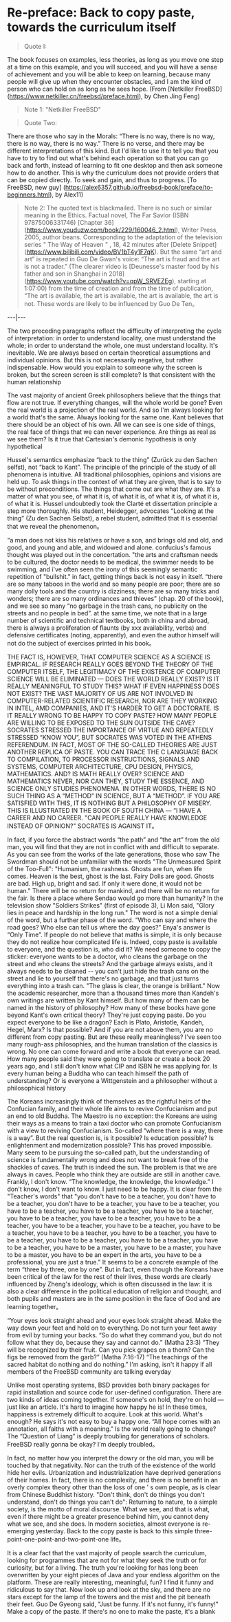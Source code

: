 # Re-preface: Back to copy paste, towards the curriculum itself

> Quote I:
>
The book focuses on examples, less theories, as long as you move one step at a time on this example, and you will succeed, and you will have a sense of achievement and you will be able to keep on learning, because many people will give up when they encounter obstacles, and I am the kind of person who can hold on as long as he sees hope. (From [Netkiller FreeBSD] (https://www.netkiller.cn/freebsd/preface.html), by Chen Jing Feng)
>
> Note 1: "Netkiller FreeBSD"

> Quote Two:
>
There are those who say in the Morals: “There is no way, there is no way, there is no way, there is no way.” There is no verse, and there may be different interpretations of this kind. But I'd like to use it to tell you that you have to try to find out what's behind each operation so that you can go back and forth, instead of learning to fit one desktop and then ask someone how to do another. This is why the curriculum does not provide orders that can be copied directly. To seek and gain, and thus to progress. [To FreeBSD, new guy] (https://alex6357.github.io/freebsd-book/preface/to-beginners.html), by Alex11)
>
> Note 2: The quoted text is blackmailed. There is no such or similar meaning in the Ethics. Factual novel, The Far Savior (ISBN 97875006331746) [Chapter 36] (https://www.youduzw.com/book/229/160046_2.html), Writer Press, 2005, author beans. Corresponding to the adaptation of the television series " The Way of Heaven " , 18, 42 minutes after [Delete Snippet] (https://www.bilibili.com/video/BV1bT4y1F7qK). But the same “art and art” is repeated in Guo De Gwan's voice: “The art is fraud and the art is not a trader.” (The clearer video is [Deunesse's master food by his father and son in Shanghai in 2018] (https://www.youtube.com/watch?v=qpW_SRVEZEg), starting at 1:07:00) from the time of creation and from the time of publication, “The art is available, the art is available, the art is available, the art is not. These words are likely to be influenced by Guo De Ten。


---|---

The two preceding paragraphs reflect the difficulty of interpreting the cycle of interpretation: in order to understand locality, one must understand the whole; in order to understand the whole, one must understand locality. It's inevitable. We are always based on certain theoretical assumptions and individual opinions. But this is not necessarily negative, but rather indispensable. How would you explain to someone why the screen is broken, but the screen screen is still complete? Is that consistent with the human relationship

The vast majority of ancient Greek philosophers believe that the things that flow are not true. If everything changes, will the whole world be gone? Even the real world is a projection of the real world. And so I'm always looking for a world that's the same. Always looking for the same one. Kant believes that there should be an object of his own. All we can see is one side of things, the real face of things that we can never experience. Are things as real as we see them? Is it true that Cartesian's demonic hypothesis is only hypothetical

Hussel's semantics emphasize “back to the thing” (Zurück zu den Sachen selfst), not “back to Kant”. The principle of the principle of the study of all phenomena is intuitive. All traditional philosophies, opinions and visions are held up. To ask things in the context of what they are given, that is to say to be without preconditions. The things that come out are what they are. It's a matter of what you see, of what it is, of what it is, of what it is, of what it is, of what it is. Hussel undoubtedly took the Clarté et dissertation principle a step more thoroughly. His student, Heidegger, advocates “Looking at the thing” (Zu den Sachen Selbst), a rebel student, admitted that it is essential that we reveal the phenomenon。

“a man does not kiss his relatives or have a son, and brings old and old, and good, and young and able, and widowed and alone. confucius's famous thought was played out in the concertation. "the arts and craftsman needs to be cultured, the doctor needs to be medical, the swimmer needs to be swimming, and i've often seen the irony of this seemingly semantic repetition of "bullshit." in fact, getting things back is not easy in itself. “there are so many taboos in the world and so many people are poor; there are so many dolly tools and the country is dizziness; there are so many tricks and wonders; there are so many ordinances and thieves” (chap. 20 of the book), and we see so many “no garbage in the trash cans, no publicity on the streets and no people in bed”. at the same time, we note that in a large number of scientific and technical textbooks, both in china and abroad, there is always a proliferation of flaunts (by xxx availability, verbs) and defensive certificates (noting, apparently), and even the author himself will not do the subject of exercises printed in his book。

THE FACT IS, HOWEVER, THAT COMPUTER SCIENCE AS A SCIENCE IS EMPIRICAL. IF RESEARCH REALLY GOES BEYOND THE THEORY OF THE COMPUTER ITSELF, THE LEGITIMACY OF THE EXISTENCE OF COMPUTER SCIENCE WILL BE ELIMINATED — DOES THE WORLD REALLY EXIST? IS IT REALLY MEANINGFUL TO STUDY THIS? WHAT IF EVEN HAPPINESS DOES NOT EXIST? THE VAST MAJORITY OF US ARE NOT INVOLVED IN COMPUTER-RELATED SCIENTIFIC RESEARCH, NOR ARE THEY WORKING IN INTEL, AMD COMPANIES, AND IT'S HARDER TO GET A DOCTORATE. IS IT REALLY WRONG TO BE HAPPY TO COPY PASTE? HOW MANY PEOPLE ARE WILLING TO BE EXPOSED TO THE SUN OUTSIDE THE CAVE? SOCRATES STRESSED THE IMPORTANCE OF VIRTUE AND REPEATEDLY STRESSED “KNOW YOU”, BUT SOCRATES WAS VOTED IN THE ATHENS REFERENDUM. IN FACT, MOST OF THE SO-CALLED THEORIES ARE JUST ANOTHER REPLICA OF PASTE. YOU CAN TRACE THE C LANGUAGE BACK TO COMPILATION, TO PROCESSOR INSTRUCTIONS, SIGNALS AND SYSTEMS, COMPUTER ARCHITECTURE, CPU DESIGN, PHYSICS, MATHEMATICS. AND? IS MATH REALLY OVER? SCIENCE AND MATHEMATICS NEVER, NOR CAN THEY, STUDY THE ESSENCE, AND SCIENCE ONLY STUDIES PHENOMENA. IN OTHER WORDS, THERE IS NO SUCH THING AS A “METHOD” IN SCIENCE, BUT A “METHOD”. IF YOU ARE SATISFIED WITH THIS, IT IS NOTHING BUT A PHILOSOPHY OF MISERY. THIS IS ILLUSTRATED IN THE BOOK OF SOUTH CHINA — “I HAVE A CAREER AND NO CAREER. "CAN PEOPLE REALLY HAVE KNOWLEDGE INSTEAD OF OPINION?" SOCRATES IS AGAINST IT。

In fact, if you force the abstract words “the path” and “the art” from the old man, you will find that they are not in conflict with and difficult to separate. As you can see from the works of the late generations, those who saw The Swordman should not be unfamiliar with the words "The Unmeasured Spirit of the Too-Full": "Humanism, the rashness. Ghosts are fun, when life comes. Heaven is the best, ghost is the last. Fairy Dolls are good. Ghosts are bad. High up, bright and sad. If only it were done, it would not be human." There will be no return for mankind, and there will be no return for the fair. Is there a place where Sendao would go more than humanity? In the television show "Soldiers Strikes" (first of episode 3), Li Mon said, "Glory lies in peace and hardship in the long run." The word is not a simple denial of the word, but a further phase of the word. “Who can say and where the road goes? Who else can tell us where the day goes?” Enya's answer is “Only Time”. If people do not believe that maths is simple, it is only because they do not realize how complicated life is. Indeed, copy paste is available to everyone, and the question is, who did it? We need someone to copy the sticker: everyone wants to be a doctor, who cleans the garbage on the street and who cleans the streets? And the garbage always exists, and it always needs to be cleaned -- you can't just hide the trash cans on the street and lie to yourself that there's no garbage, and that just turns everything into a trash can. "The glass is clear, the orange is brilliant." Now the academic researcher, more than a thousand times more than Kandeh's own writings are written by Kant himself. But how many of them can be named in the history of philosophy? How many of these books have gone beyond Kant's own critical theory? They're just copying paste. Do you expect everyone to be like a dragon? Each is Plato, Aristotle, Kandeh, Hegel, Marx? Is that possible? And if you are not above them, you are no different from copy pasting. But are these really meaningless? I've seen too many rough-ass philosophies, and the human translation of the classics is wrong. No one can come forward and write a book that everyone can read. How many people said they were going to translate or create a book 20 years ago, and I still don't know what CIP and ISBN he was applying for. Is every human being a Buddha who can teach himself the path of understanding? Or is everyone a Wittgenstein and a philosopher without a philosophical history

The Koreans increasingly think of themselves as the rightful heirs of the Confucian family, and their whole life aims to revive Confucianism and put an end to old Buddha. The Maestro is no exception: the Koreans are using their ways as a means to train a taxi doctor who can promote Confucianism with a view to reviving Confucianism. So-called “where there is a way, there is a way”. But the real question is, is it possible? Is education possible? Is enlightenment and modernization possible? This has proved impossible. Many seem to be pursuing the so-called path, but the understanding of science is fundamentally wrong and does not want to break free of the shackles of caves. The truth is indeed the sun. The problem is that we are always in caves. People who think they are outside are still in another cave. Frankly, I don't know. “The knowledge, the knowledge, the knowledge.” I don't know, I don't want to know. I just need to be happy. It is clear from the "Teacher's words" that "you don't have to be a teacher, you don't have to be a teacher, you don't have to be a teacher, you have to be a teacher, you have to be a teacher, you have to be a teacher, you have to be a teacher, you have to be a teacher, you have to be a teacher, you have to be a teacher, you have to be a teacher, you have to be a teacher, you have to be a teacher, you have to be a teacher, you have to be a teacher, you have to be a teacher, you have to be a teacher, you have to be a teacher, you have to be a teacher, you have to be a master, you have to be a master, you have to be a master, you have to be an expert in the arts, you have to be a professional, you are just a true." It seems to be a concrete example of the term “three by three, one by one”. But in fact, even though the Koreans have been critical of the law for the rest of their lives, these words are clearly influenced by Zheng's ideology, which is often discussed in the law: it is also a clear difference in the political education of religion and thought, and both pupils and masters are in the same position in the face of God and are learning together。

“Your eyes look straight ahead and your eyes look straight ahead. Make the way down your feet and hold on to everything. Do not turn your feet away from evil by turning your backs. “So do what they command you, but do not follow what they do, because they say and cannot do.” (Matha 23:3) “They will be recognized by their fruit. Can you pick grapes on a thorn? Can the figs be removed from the garb?” (Matha 7:16-17) “The teachings of the sacred habitat do nothing and do nothing.” I'm asking, isn't it happy if all members of the FreeBSD community are talking everyday

Unlike most operating systems, BSD provides both binary packages for rapid installation and source code for user-defined configuration. There are two kinds of ideas coming together. If someone's on hold, they're on hold — just like an article. It's hard to imagine how happy he is! In these times, happiness is extremely difficult to acquire. Look at this world. What's enough? He says it's not easy to buy a happy one. “All hope comes with an annotation, all faiths with a moaning.” Is the world really going to change? The “Question of Liang” is deeply troubling for generations of scholars. FreeBSD really gonna be okay? I'm deeply troubled。

In fact, no matter how you interpret the dowry or the old man, you will be touched by that negativity. Nor can the truth of the existence of the world hide her evils. Urbanization and industrialization have deprived generations of their homes. In fact, there is no complexity, and there is no benefit in an overly complex theory other than the loss of one ' s own people, as is clear from Chinese Buddhist history. "Don't think, don't do things you don't understand, don't do things you can't do": Returning to nature, to a simple society, is the motto of moral discourse. What we see, and that is what, even if there might be a greater presence behind him, you cannot deny what we see, and she does. In modern societies, almost everyone is re-emerging yesterday. Back to the copy paste is back to this simple three-point-one-point-and-two-point-one life。

It is a clear fact that the vast majority of people search the curriculum, looking for programmes that are not for what they seek the truth or for curiosity, but for a living. The truth you're looking for has long been overwritten by your eight pieces of Java and your endless algorithm on the platform. These are really interesting, meaningful, fun? I find it funny and ridiculous to say that. Now look up and look at the sky, and there are no stars except for the lamp of the towers and the mist and the pit beneath their feet. Guo De Gyeong said, "Just be funny. If it's not funny, it's funny!" Make a copy of the paste. If there's no one to make the paste, it's a blank
